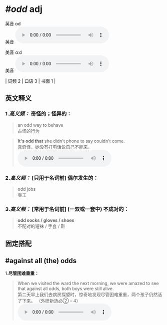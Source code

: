 # ***\#odd*** adj
英音 ɒd  
英音
<audio src="./media/odd1.aac" controls="controls"></audio>

美音 ɑːd  
美音
<audio src="./media/odd.aac" controls="controls"></audio>



| 词频 2 | 口语 3 | 书面 1 |  

英文释义
---
### 1.*高义频：* **奇怪的；怪异的：**  

 > an odd way to behave  
 > 古怪的行为    

 > **It's odd that** she didn't phone to say couldn't come.  
 > 真奇怪，她没有打电话说自己不能来。    
<audio src="./media/It's odd that she didn't phone to say couldn't come2_AAC.aac" controls="controls"></audio>

### 2.*高义频：* **[只用于名词前] 偶尔发生的：**  

 > odd jobs  
 > 零工    

### 3.*高义频：* **[常用于名词前] (一双或一套中) 不成对的：**  

 > **odd socks / gloves / shoes**  
 > 不配对的短袜 / 手套 / 鞋    


固定搭配
---
## \#against all (the) odds
1.**尽管困难重重：**  

 > When we visited the ward the next morning, we were amazed to see that against all odds, both boys were still alive.  
 > 第二天早上我们去病房探望时，惊奇地发现尽管困难重重，两个孩子仍然活了下来。  （外研新选必② – 4）  
<audio src="./media/When we visited the ward the next morning, we were amazed to see that against all odds2_AAC.aac" controls="controls"></audio>


